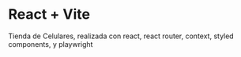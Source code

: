 # React + Vite
Tienda de Celulares, realizada con react, react router, context, styled components, y playwright
